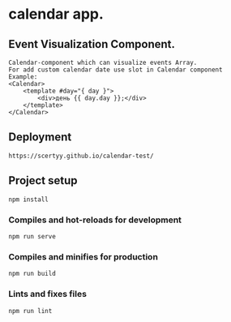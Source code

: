 # calendar app. 

## Event Visualization Component.
```
Calendar-component which can visualize events Array.
For add custom calendar date use slot in Calendar component
Example: 
<Calendar>
    <template #day="{ day }">
        <div>день {{ day.day }};</div>
    </template>
</Calendar>
```
## Deployment
```
https://scertyy.github.io/calendar-test/
```

## Project setup
```
npm install
```

### Compiles and hot-reloads for development
```
npm run serve
```

### Compiles and minifies for production
```
npm run build
```

### Lints and fixes files
```
npm run lint
```